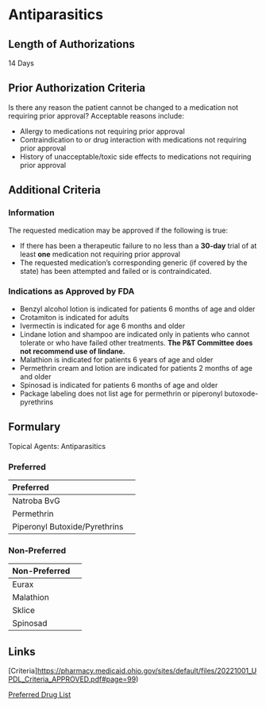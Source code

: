 # Antiparasitics

## Length of Authorizations

14 Days

## Prior Authorization Criteria

Is there any reason the patient cannot be changed to a medication not requiring prior approval? Acceptable reasons include:

-   Allergy to medications not requiring prior approval
-   Contraindication to or drug interaction with medications not requiring prior approval
-   History of unacceptable/toxic side effects to medications not requiring prior approval

## Additional Criteria
### Information

The requested medication may be approved if the following is true:

-   If there has been a therapeutic failure to no less than a **30-day** trial of at least **one** medication not requiring prior approval
-   The requested medication’s corresponding generic (if covered by the state) has been attempted and failed or is contraindicated.

### Indications as Approved by FDA

-   Benzyl alcohol lotion is indicated for patients 6 months of age and older
-   Crotamiton is indicated for adults
-   Ivermectin is indicated for age 6 months and older
-   Lindane lotion and shampoo are indicated only in patients who cannot tolerate or who have failed other treatments. **The P&T Committee does not recommend use of lindane.**
-   Malathion is indicated for patients 6 years of age and older
-   Permethrin cream and lotion are indicated for patients 2 months of age and older
-   Spinosad is indicated for patients 6 months of age and older
-   Package labeling does not list age for permethrin or piperonyl butoxode-pyrethrins

## Formulary

Topical Agents: Antiparasitics

### Preferred

| Preferred                     |      |
| :---------------------------- | ---: |
| Natroba BvG                   |      |
| Permethrin                    |      |
| Piperonyl Butoxide/Pyrethrins |      |

### Non-Preferred

| Non-Preferred |      |
| :------------ | ---: |
| Eurax         |      |
| Malathion     |      |
| Sklice        |      |
| Spinosad      |      |

## Links

[Criteria]https://pharmacy.medicaid.ohio.gov/sites/default/files/20221001_UPDL_Criteria_APPROVED.pdf#page=99)

[Preferred Drug List](https://pharmacy.medicaid.ohio.gov/sites/default/files/20221001_UPDL_APPROVED_.pdf#page=32)